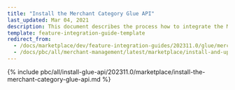```yaml
---
title: "Install the Merchant Category Glue API"
last_updated: Mar 04, 2021
description: This document describes the process how to integrate the Merchant Category Glue API feature into a Spryker project.
template: feature-integration-guide-template
redirect_from:
  - /docs/marketplace/dev/feature-integration-guides/202311.0/glue/merchant-category-feature-integration.html
  - /docs/pbc/all/merchant-management/latest/marketplace/install-and-upgrade/install-glue-api/install-the-merchant-category-glue-api.html
---
```


{% include pbc/all/install-glue-api/202311.0/marketplace/install-the-merchant-category-glue-api.md %} <!-- To edit, see /_includes/pbc/all/install-glue-api/202311.0/marketplace/install-the-merchant-category-glue-api.md -->
